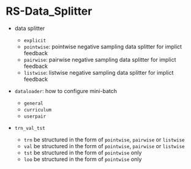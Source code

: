 # RS-Data_Splitter

- data splitter
    - `explicit`
    - `pointwise`: pointwise negative sampling data splitter for implict feedback
    - `pairwise`: pairwise negative sampling data splitter for implict feedback
    - `listwise`: listwise negative sampling data splitter for implict feedback

- `dataloader`: how to configure mini-batch
    - `general`
    - `curriculum`
    - `userpair`

- `trn_val_tst`
    - `trn` be structured in the form of `pointwise`, `pairwise` or `listwise`
    - `val` be structured in the form of `pointwise`, `pairwise` or `listwise`
    - `tst` be structured in the form of `pointwise` only
    - `loo` be structured in the form of `pointwise` only